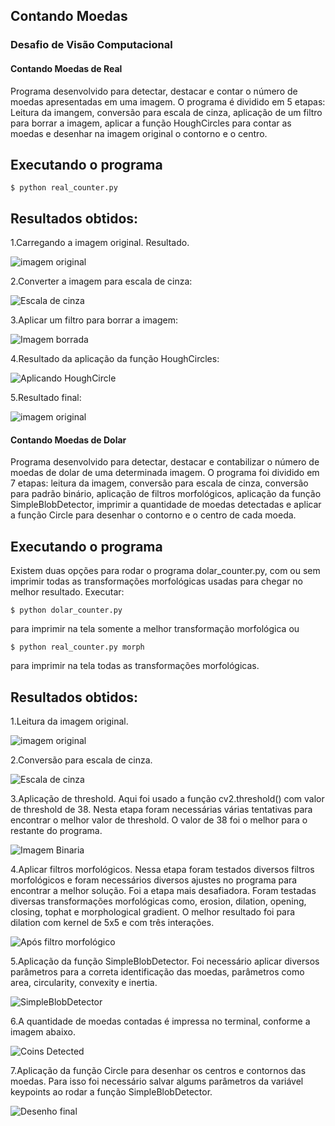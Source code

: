 ## Contando Moedas 
### Desafio de Visão Computacional
#### Contando Moedas de Real
Programa desenvolvido para detectar, destacar e contar o número de moedas apresentadas em uma imagem.
 O programa é dividido em 5 etapas: Leitura da imangem, conversão para escala de cinza, aplicação de um filtro para borrar a imagem, aplicar a função HoughCircles para contar as moedas e desenhar na imagem original o contorno e o centro.

## Executando o programa
```
$ python real_counter.py
```
## Resultados obtidos:

1.Carregando a imagem original. Resultado.

![imagem original](https://github.com/EduardoRonchi/CountingCoins/blob/master/real_original.jpg)

2.Converter a imagem para escala de cinza:

![Escala de cinza](https://github.com/EduardoRonchi/CountingCoins/blob/master/assets/real_gray.jpg)

3.Aplicar um filtro para borrar a imagem:

![Imagem borrada](https://github.com/EduardoRonchi/CountingCoins/blob/master/assets/real_blurred.jpg)

4.Resultado da aplicação da função HoughCircles:

![Aplicando HoughCircle](https://github.com/EduardoRonchi/CountingCoins/blob/master/assets/real_counter_py.jpg)

5.Resultado final:

![imagem original](https://github.com/EduardoRonchi/CountingCoins/blob/master/image_result/real_result.jpg)

#### Contando Moedas de Dolar

Programa desenvolvido para detectar, destacar e contabilizar o número de moedas de dolar de uma determinada imagem.
O programa foi dividido em 7 etapas: leitura da imagem, conversão para escala de cinza, conversão para padrão binário, aplicação de filtros morfológicos,
aplicação da função SimpleBlobDetector, imprimir a quantidade de moedas detectadas e aplicar a função Circle para desenhar o contorno e o centro de cada moeda.

## Executando o programa

Existem duas opções para rodar o programa dolar_counter.py, com ou sem imprimir todas as transformações morfológicas usadas para chegar no melhor resultado.
Executar:
```
$ python dolar_counter.py
```
para imprimir na tela somente a melhor transformação morfológica ou 
```
$ python real_counter.py morph
```
para imprimir na tela todas as transformações morfológicas.

## Resultados obtidos:

1.Leitura da imagem original.

![imagem original](https://github.com/EduardoRonchi/CountingCoins/blob/master/dolar_original.png)

2.Conversão para escala de cinza.

![Escala de cinza](https://github.com/EduardoRonchi/CountingCoins/blob/master/assets/dolar_gray_image.png)

3.Aplicação de threshold. Aqui foi usado a função cv2.threshold() com valor de threshold de 38. Nesta etapa foram necessárias várias tentativas para encontrar o melhor valor de threshold. O valor de 38 foi o melhor para o restante do programa.

![Imagem Binaria](https://github.com/EduardoRonchi/CountingCoins/blob/master/assets/dolar_mask_image.png)

4.Aplicar filtros morfológicos. Nessa etapa foram testados diversos filtros morfológicos e foram necessários diversos ajustes no programa para encontrar a melhor solução. Foi a etapa mais desafiadora. Foram testadas diversas transformações morfológicas como, erosion, dilation, opening, closing, tophat e morphological gradient. O melhor resultado foi para dilation com kernel de 5x5 e com três interações.

![Após filtro morfológico](https://github.com/EduardoRonchi/CountingCoins/blob/master/assets/dolar_dilation.png)

5.Aplicação da função SimpleBlobDetector. Foi necessário aplicar diversos parâmetros para a correta identificação das moedas, parâmetros como area, circularity, convexity e inertia.

![SimpleBlobDetector](https://github.com/EduardoRonchi/CountingCoins/blob/master/assets/dolar_blob_counter.png)

6.A quantidade de moedas contadas é impressa no terminal, conforme a imagem abaixo.

![Coins Detected](https://github.com/EduardoRonchi/CountingCoins/blob/master/assets/dolar_python_py.jpg)

7.Aplicação da função Circle para desenhar os centros e contornos das moedas. Para isso foi necessário salvar algums parâmetros da variável keypoints ao rodar a função SimpleBlobDetector.

![Desenho final](https://github.com/EduardoRonchi/CountingCoins/blob/master/image_result/dolar_result.png)
